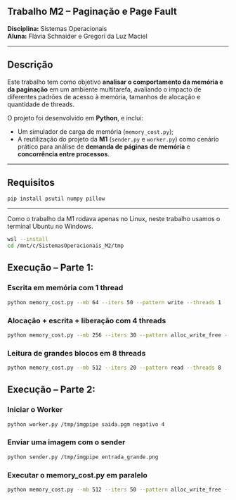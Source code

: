 ## Trabalho M2 – Paginação e Page Fault  
**Disciplina:** Sistemas Operacionais  
**Aluna:** Flávia Schnaider e Gregori da Luz Maciel 

---

## Descrição

Este trabalho tem como objetivo **analisar o comportamento da memória e da paginação** em um ambiente multitarefa, avaliando o impacto de diferentes padrões de acesso à memória, tamanhos de alocação e quantidade de threads.

O projeto foi desenvolvido em **Python**, e inclui:
- Um simulador de carga de memória (`memory_cost.py`);
- A reutilização do projeto da **M1** (`sender.py` e `worker.py`) como cenário prático para análise de **demanda de páginas de memória** e **concorrência entre processos**.

---

## Requisitos
  ```bash
  pip install psutil numpy pillow
  ```
---

Como o trabalho da M1 rodava apenas no Linux, neste trabalho usamos o terminal Ubuntu no Windows.
```bash
wsl --install
cd /mnt/c/SistemasOperacionais_M2/tmp
```

## Execução – Parte 1:

### Escrita em memória com 1 thread
```bash
python memory_cost.py --mb 64 --iters 50 --pattern write --threads 1
```

### Alocação + escrita + liberação com 4 threads
```bash
python memory_cost.py --mb 256 --iters 30 --pattern alloc_write_free --threads 4
```

### Leitura de grandes blocos em 8 threads
```bash
python memory_cost.py --mb 512 --iters 20 --pattern read --threads 8
```

## Execução – Parte 2:
### Iniciar o Worker
```bash
python worker.py /tmp/imgpipe saida.pgm negativo 4
```

### Enviar uma imagem com o sender 
```bash
python sender.py /tmp/imgpipe entrada_grande.png
```

### Executar o memory_cost.py em paralelo
```bash
python memory_cost.py --mb 512 --iters 50 --pattern alloc_write_free --threads 4
```
